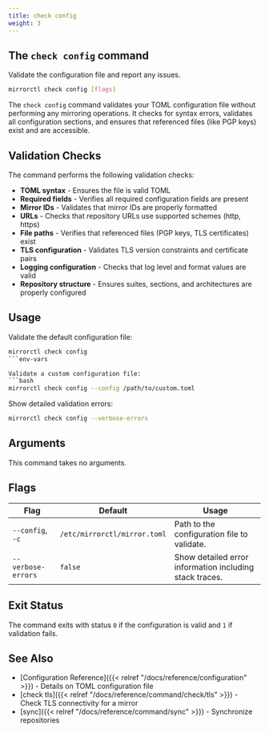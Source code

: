 ```yaml
---
title: check config
weight: 3
---
```


## The `check config` command

Validate the configuration file and report any issues.

```bash
mirrorctl check config [flags]
```

The `check config` command validates your TOML configuration file without performing any mirroring
operations. It checks for syntax errors, validates all configuration sections, and ensures that
referenced files (like PGP keys) exist and are accessible.

## Validation Checks

The command performs the following validation checks:

- **TOML syntax** - Ensures the file is valid TOML
- **Required fields** - Verifies all required configuration fields are present
- **Mirror IDs** - Validates that mirror IDs are properly formatted
- **URLs** - Checks that repository URLs use supported schemes (http, https)
- **File paths** - Verifies that referenced files (PGP keys, TLS certificates) exist
- **TLS configuration** - Validates TLS version constraints and certificate pairs
- **Logging configuration** - Checks that log level and format values are valid
- **Repository structure** - Ensures suites, sections, and architectures are properly configured

## Usage

Validate the default configuration file:
```bash
mirrorctl check config
```env-vars

Validate a custom configuration file:
```bash
mirrorctl check config --config /path/to/custom.toml
```

Show detailed validation errors:
```bash
mirrorctl check config --verbose-errors
```

## Arguments

This command takes no arguments.

## Flags

| Flag | Default | Usage |
|------|---------|-------|
| `--config`, `-c` | `/etc/mirrorctl/mirror.toml` | Path to the configuration file to validate. |
| `--verbose-errors` | `false` | Show detailed error information including stack traces. |

## Exit Status

The command exits with status `0` if the configuration is valid and `1` if validation fails.

## See Also

- [Configuration Reference]({{< relref "/docs/reference/configuration" >}}) - Details on TOML
  configuration file
- [check tls]({{< relref "/docs/reference/command/check/tls" >}}) - Check TLS connectivity for a
  mirror
- [sync]({{< relref "/docs/reference/command/sync" >}}) - Synchronize repositories
